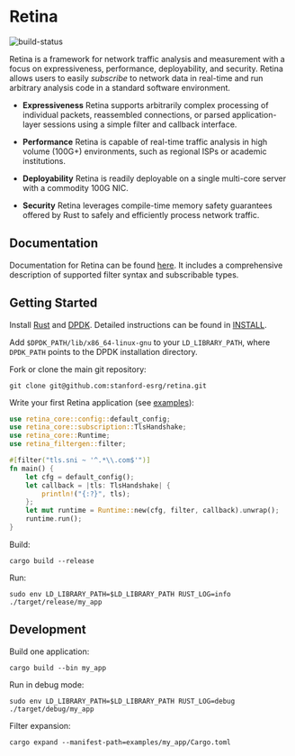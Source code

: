 # Retina

![build-status](https://github.com/stanford-esrg/retina/actions/workflows/ci.yml/badge.svg)

Retina is a framework for network traffic analysis and measurement with a focus on expressiveness, performance, deployability, and security. Retina allows users to easily *subscribe* to network data in real-time and run arbitrary analysis code in a standard software environment.

- **Expressiveness** Retina supports arbitrarily complex processing of individual packets, reassembled connections, or parsed application-layer sessions using a simple filter and callback interface.

- **Performance** Retina is capable of real-time traffic analysis in high volume (100G+) environments, such as regional ISPs or academic institutions.

- **Deployability** Retina is readily deployable on a single multi-core server with a commodity 100G NIC.

- **Security** Retina leverages compile-time memory safety guarantees offered by Rust to safely and efficiently process network traffic.

## Documentation
Documentation for Retina can be found [here](https://stanford-esrg.github.io/retina/retina_core/). It includes a comprehensive description of supported filter syntax and subscribable types.


## Getting Started
Install [Rust](https://www.rust-lang.org/tools/install) and [DPDK](http://core.dpdk.org/download/). Detailed instructions can be found in [INSTALL](INSTALL.md).

Add `$DPDK_PATH/lib/x86_64-linux-gnu` to your `LD_LIBRARY_PATH`, where `DPDK_PATH` points to the DPDK installation directory.

Fork or clone the main git repository:

`git clone git@github.com:stanford-esrg/retina.git`

Write your first Retina application (see [examples](https://github.com/stanford-esrg/retina/tree/main/examples)):
```rust
use retina_core::config::default_config;
use retina_core::subscription::TlsHandshake;
use retina_core::Runtime;
use retina_filtergen::filter;

#[filter("tls.sni ~ '^.*\\.com$'")]
fn main() {
    let cfg = default_config();
    let callback = |tls: TlsHandshake| {
        println!("{:?}", tls);
    };
    let mut runtime = Runtime::new(cfg, filter, callback).unwrap();
    runtime.run();
}
```

Build:

`cargo build --release`

Run:

`sudo env LD_LIBRARY_PATH=$LD_LIBRARY_PATH RUST_LOG=info ./target/release/my_app`

## Development

Build one application:

`cargo build --bin my_app`

Run in debug mode:

`sudo env LD_LIBRARY_PATH=$LD_LIBRARY_PATH RUST_LOG=debug ./target/debug/my_app`

Filter expansion:

`cargo expand --manifest-path=examples/my_app/Cargo.toml`

